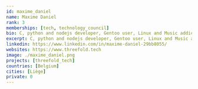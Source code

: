 ```yaml
---
id: maxime_daniel
name: Maxime Daniel
rank: 3
memberships: [tech, technology_council]
bio: C, python and nodejs developer, Gentoo user, Linux and Music addict
excerpt: C, python and nodejs developer, Gentoo user, Linux and Music addict
linkedin: https://www.linkedin.com/in/maxime-daniel-29bb8055/
websites: https://www.threefold.tech
image: ./maxime_daniel.png
projects: [threefold_tech]
countries: [Belgium]
cities: [Liège]
private: 0
---
```

